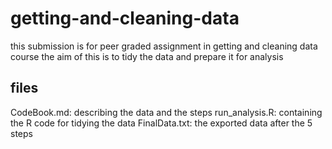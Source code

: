 # getting-and-cleaning-data
this submission is for peer graded assignment in getting and cleaning data course
the aim of this is to tidy the data and prepare it for analysis

## files
CodeBook.md: describing the data and the steps
run_analysis.R: containing the R code for tidying the data
FinalData.txt: the exported data after the 5 steps

